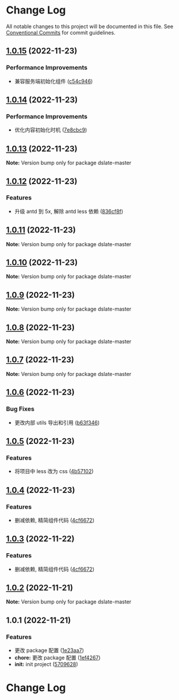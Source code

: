 # Change Log

All notable changes to this project will be documented in this file. See [Conventional Commits](https://conventionalcommits.org) for commit guidelines.

## [1.0.15](https://github.com/liihom/slate-editor/compare/v1.0.14...v1.0.15) (2022-11-23)

### Performance Improvements

- 兼容服务端初始化组件 ([c54c946](https://github.com/liihom/slate-editor/commit/c54c9460ad8c913ad5fa1b2f5d6bc2ddb672c226))

## [1.0.14](https://github.com/liihom/slate-editor/compare/v1.0.13...v1.0.14) (2022-11-23)

### Performance Improvements

- 优化内容初始化时机 ([7e8cbc9](https://github.com/liihom/slate-editor/commit/7e8cbc9940797946754aacc99b2e843bcc9ba034))

## [1.0.13](https://github.com/liihom/slate-editor/compare/v1.0.12...v1.0.13) (2022-11-23)

**Note:** Version bump only for package dslate-master

## [1.0.12](https://github.com/liihom/slate-editor/compare/v1.0.11...v1.0.12) (2022-11-23)

### Features

- 升级 antd 到 5x, 解除 antd less 依赖 ([836cf8f](https://github.com/liihom/slate-editor/commit/836cf8f6902b9849fa896b3ff16c753956fcbd64))

## [1.0.11](https://github.com/liihom/slate-editor/compare/v1.0.10...v1.0.11) (2022-11-23)

**Note:** Version bump only for package dslate-master

## [1.0.10](https://github.com/liihom/slate-editor/compare/v1.0.9...v1.0.10) (2022-11-23)

**Note:** Version bump only for package dslate-master

## [1.0.9](https://github.com/liihom/slate-editor/compare/v1.0.8...v1.0.9) (2022-11-23)

**Note:** Version bump only for package dslate-master

## [1.0.8](https://github.com/liihom/slate-editor/compare/v1.0.7...v1.0.8) (2022-11-23)

**Note:** Version bump only for package dslate-master

## [1.0.7](https://github.com/liihom/slate-editor/compare/v1.0.6...v1.0.7) (2022-11-23)

**Note:** Version bump only for package dslate-master

## [1.0.6](https://github.com/liihom/slate-editor/compare/v1.0.5...v1.0.6) (2022-11-23)

### Bug Fixes

- 更改内部 utils 导出和引用 ([b63f346](https://github.com/liihom/slate-editor/commit/b63f34629cbb25795354327ec4846913c230212b))

## [1.0.5](https://github.com/liihom/slate-editor/compare/v1.0.4...v1.0.5) (2022-11-23)

### Features

- 将项目中 less 改为 css ([4b57102](https://github.com/liihom/slate-editor/commit/4b571023267c42bc9605fc307915ed831c3c10fc))

## [1.0.4](https://github.com/liihom/slate-editor/compare/v1.0.2...v1.0.4) (2022-11-23)

### Features

- 删减依赖, 精简组件代码 ([4cf6672](https://github.com/liihom/slate-editor/commit/4cf6672e254b86e3b625b6bb5bcead1e631c1d20))

## [1.0.3](https://github.com/liihom/slate-editor/compare/v1.0.2...v1.0.3) (2022-11-22)

### Features

- 删减依赖, 精简组件代码 ([4cf6672](https://github.com/liihom/slate-editor/commit/4cf6672e254b86e3b625b6bb5bcead1e631c1d20))

## [1.0.2](https://github.com/liihom/slate-editor/compare/v1.0.1...v1.0.2) (2022-11-21)

**Note:** Version bump only for package dslate-master

## 1.0.1 (2022-11-21)

### Features

- 更改 package 配置 ([1e23aa7](https://github.com/liihom/slate-editor/commit/1e23aa76f0ca1e0dd2dffdf035ff64f245b8d9ad))
- **chore:** 更改 package 配置 ([1ef4267](https://github.com/liihom/slate-editor/commit/1ef4267ebd885e907c5d28784f767918485bca3a))
- **init:** init project ([5709628](https://github.com/liihom/slate-editor/commit/570962891322b0dd7ee150cc8f49ca5c2cc0d2d4))

# Change Log
